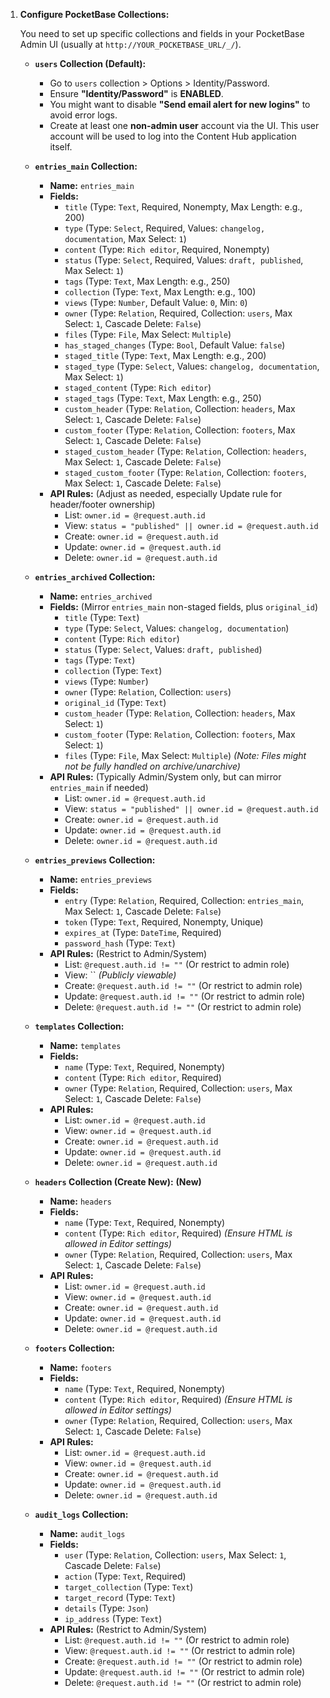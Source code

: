 1.  **Configure PocketBase Collections:**

    You need to set up specific collections and fields in your PocketBase Admin UI (usually at `http://YOUR_POCKETBASE_URL/_/`).

    - **`users` Collection (Default):**

      - Go to `users` collection > Options > Identity/Password.
      - Ensure **"Identity/Password"** is **ENABLED**.
      - You might want to disable **"Send email alert for new logins"** to avoid error logs.
      - Create at least one **non-admin user** account via the UI. This user account will be used to log into the Content Hub application itself.

    - **`entries_main` Collection:**

      - **Name:** `entries_main`
      - **Fields:**
        - `title` (Type: `Text`, Required, Nonempty, Max Length: e.g., 200)
        - `type` (Type: `Select`, Required, Values: `changelog, documentation`, Max Select: `1`)
        - `content` (Type: `Rich editor`, Required, Nonempty)
        - `status` (Type: `Select`, Required, Values: `draft, published`, Max Select: `1`)
        - `tags` (Type: `Text`, Max Length: e.g., 250)
        - `collection` (Type: `Text`, Max Length: e.g., 100)
        - `views` (Type: `Number`, Default Value: `0`, Min: `0`)
        - `owner` (Type: `Relation`, Required, Collection: `users`, Max Select: `1`, Cascade Delete: `False`)
        - `files` (Type: `File`, Max Select: `Multiple`)
        - `has_staged_changes` (Type: `Bool`, Default Value: `false`)
        - `staged_title` (Type: `Text`, Max Length: e.g., 200)
        - `staged_type` (Type: `Select`, Values: `changelog, documentation`, Max Select: `1`)
        - `staged_content` (Type: `Rich editor`)
        - `staged_tags` (Type: `Text`, Max Length: e.g., 250)
        - `custom_header` (Type: `Relation`, Collection: `headers`, Max Select: `1`, Cascade Delete: `False`)
        - `custom_footer` (Type: `Relation`, Collection: `footers`, Max Select: `1`, Cascade Delete: `False`)
        - `staged_custom_header` (Type: `Relation`, Collection: `headers`, Max Select: `1`, Cascade Delete: `False`)
        - `staged_custom_footer` (Type: `Relation`, Collection: `footers`, Max Select: `1`, Cascade Delete: `False`)
      - **API Rules:** (Adjust as needed, especially Update rule for header/footer ownership)
        - List: `owner.id = @request.auth.id`
        - View: `status = "published" || owner.id = @request.auth.id`
        - Create: `owner.id = @request.auth.id`
        - Update: `owner.id = @request.auth.id`
        - Delete: `owner.id = @request.auth.id`

    - **`entries_archived` Collection:**

      - **Name:** `entries_archived`
      - **Fields:** (Mirror `entries_main` non-staged fields, plus `original_id`)
        - `title` (Type: `Text`)
        - `type` (Type: `Select`, Values: `changelog, documentation`)
        - `content` (Type: `Rich editor`)
        - `status` (Type: `Select`, Values: `draft, published`)
        - `tags` (Type: `Text`)
        - `collection` (Type: `Text`)
        - `views` (Type: `Number`)
        - `owner` (Type: `Relation`, Collection: `users`)
        - `original_id` (Type: `Text`)
        - `custom_header` (Type: `Relation`, Collection: `headers`, Max Select: `1`)
        - `custom_footer` (Type: `Relation`, Collection: `footers`, Max Select: `1`)
        - `files` (Type: `File`, Max Select: `Multiple`) _(Note: Files might not be fully handled on archive/unarchive)_
      - **API Rules:** (Typically Admin/System only, but can mirror `entries_main` if needed)
        - List: `owner.id = @request.auth.id`
        - View: `status = "published" || owner.id = @request.auth.id`
        - Create: `owner.id = @request.auth.id`
        - Update: `owner.id = @request.auth.id`
        - Delete: `owner.id = @request.auth.id`

    - **`entries_previews` Collection:**

      - **Name:** `entries_previews`
      - **Fields:**
        - `entry` (Type: `Relation`, Required, Collection: `entries_main`, Max Select: `1`, Cascade Delete: `False`)
        - `token` (Type: `Text`, Required, Nonempty, Unique)
        - `expires_at` (Type: `DateTime`, Required)
        - `password_hash` (Type: `Text`)
      - **API Rules:** (Restrict to Admin/System)
        - List: `@request.auth.id != ""` (Or restrict to admin role)
        - View: `` _(Publicly viewable)_
        - Create: `@request.auth.id != ""` (Or restrict to admin role)
        - Update: `@request.auth.id != ""` (Or restrict to admin role)
        - Delete: `@request.auth.id != ""` (Or restrict to admin role)

    - **`templates` Collection:**

      - **Name:** `templates`
      - **Fields:**
        - `name` (Type: `Text`, Required, Nonempty)
        - `content` (Type: `Rich editor`, Required)
        - `owner` (Type: `Relation`, Required, Collection: `users`, Max Select: `1`, Cascade Delete: `False`)
      - **API Rules:**
        - List: `owner.id = @request.auth.id`
        - View: `owner.id = @request.auth.id`
        - Create: `owner.id = @request.auth.id`
        - Update: `owner.id = @request.auth.id`
        - Delete: `owner.id = @request.auth.id`

    - **`headers` Collection (Create New):** **(New)**

      - **Name:** `headers`
      - **Fields:**
        - `name` (Type: `Text`, Required, Nonempty)
        - `content` (Type: `Rich editor`, Required) _(Ensure HTML is allowed in Editor settings)_
        - `owner` (Type: `Relation`, Required, Collection: `users`, Max Select: `1`, Cascade Delete: `False`)
      - **API Rules:**
        - List: `owner.id = @request.auth.id`
        - View: `owner.id = @request.auth.id`
        - Create: `owner.id = @request.auth.id`
        - Update: `owner.id = @request.auth.id`
        - Delete: `owner.id = @request.auth.id`

    - **`footers` Collection:**

      - **Name:** `footers`
      - **Fields:**
        - `name` (Type: `Text`, Required, Nonempty)
        - `content` (Type: `Rich editor`, Required) _(Ensure HTML is allowed in Editor settings)_
        - `owner` (Type: `Relation`, Required, Collection: `users`, Max Select: `1`, Cascade Delete: `False`)
      - **API Rules:**
        - List: `owner.id = @request.auth.id`
        - View: `owner.id = @request.auth.id`
        - Create: `owner.id = @request.auth.id`
        - Update: `owner.id = @request.auth.id`
        - Delete: `owner.id = @request.auth.id`

    - **`audit_logs` Collection:**

      - **Name:** `audit_logs`
      - **Fields:**
        - `user` (Type: `Relation`, Collection: `users`, Max Select: `1`, Cascade Delete: `False`)
        - `action` (Type: `Text`, Required)
        - `target_collection` (Type: `Text`)
        - `target_record` (Type: `Text`)
        - `details` (Type: `Json`)
        - `ip_address` (Type: `Text`)
      - **API Rules:** (Restrict to Admin/System)
        - List: `@request.auth.id != ""` (Or restrict to admin role)
        - View: `@request.auth.id != ""` (Or restrict to admin role)
        - Create: `@request.auth.id != ""` (Or restrict to admin role)
        - Update: `@request.auth.id != ""` (Or restrict to admin role)
        - Delete: `@request.auth.id != ""` (Or restrict to admin role)
